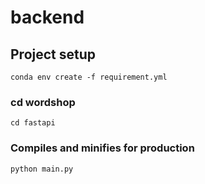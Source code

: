 # backend

## Project setup
```
conda env create -f requirement.yml
```

### cd wordshop
```
cd fastapi
```

### Compiles and minifies for production
```
python main.py
```

